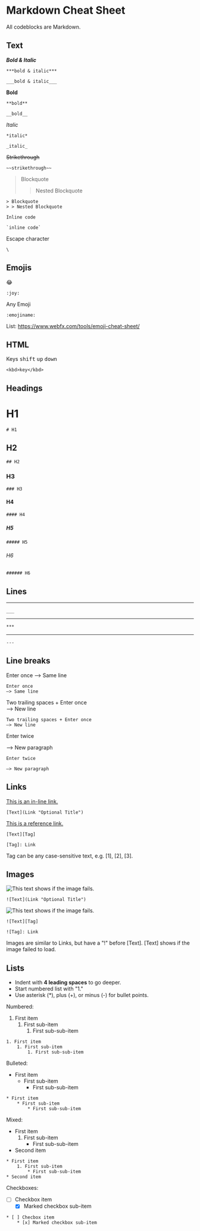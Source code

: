# Markdown Cheat Sheet

All codeblocks are Markdown.

<!------------------------------------------------------------>

## Text



***Bold & Italic***
```
***bold & italic***
```
```
___bold & italic___
```

**Bold**
```
**bold**
```
```
__bold__
```

_Italic_
```
*italic* 
```
```
_italic_  
```

~~Strikethrough~~
```
~~strikethrough~~
```

> Blockquote
> >  Nested Blockquote
```
> Blockquote
> > Nested Blockquote
```

`Inline code`
```
`inline code`
```

Escape character
```
\
```

<!------------------------------------------------------------>

## Emojis

😂
```
:joy:
```

Any Emoji
```
:emojiname:
```
List: https://www.webfx.com/tools/emoji-cheat-sheet/

<!------------------------------------------------------------>

## HTML

Keys <kbd>shift</kbd> <kbd>up</kbd> <kbd>down</kbd>
```
<kbd>key</kbd>
```

<!------------------------------------------------------------>

## Headings

# H1
```
# H1
```
## H2
```
## H2
``` 
### H3
```
### H3
```
#### H4
```
#### H4
```
##### H5
```
##### H5
```
###### H6
```
###### H6
```

<!------------------------------------------------------------>

## Lines

___
```
___
```
***
```
***
```
---
```
---
```

<!------------------------------------------------------------>

## Line breaks

Enter once
—> Same line
```
Enter once
—> Same line
```
Two trailing spaces + Enter once  
—> New line
```
Two trailing spaces + Enter once  
—> New line
```
Enter twice

—> New paragraph
```
Enter twice

—> New paragraph
```

<!------------------------------------------------------------>

## Links

[This is an in-line link.](https://github.com/qualuo/Markdown-Cheat-Sheet "Optional Title")
```
[Text](Link "Optional Title")  
```
[This is a reference link.][1] 
```
[Text][Tag]  

[Tag]: Link   
```
[1]: https://github.com/qualuo/Markdown-Cheat-Sheet
    
Tag can be any case-sensitive text, e.g. \[1], [2], [3].

<!------------------------------------------------------------>

## Images

![This text shows if the image fails.](https://avatars.githubusercontent.com/u/10774983?s=96&v=4 "This is an in-line image.")
```
![Text](Link "Optional Title")  
```

![This text shows if the image fails.][img1]
```
![Text][Tag]  

![Tag]: Link   
```
[img1]: https://avatars.githubusercontent.com/u/10774983?s=96&v=4 "This is a reference image."

Images are similar to Links, but have a "!" before [Text]. [Text] shows if the image failed to load.

<!------------------------------------------------------------>

## Lists

* Indent with **4 leading spaces** to go deeper.  
* Start numbered list with "1."  
* Use asterisk (*), plus (+), or minus (-) for bullet points.

Numbered:  
1. First item
    1. First sub-item  
        1. First sub-sub-item  
```
1. First item
    1. First sub-item  
        1. First sub-sub-item
```

Bulleted:  
* First item
    * First sub-item
        * First sub-sub-item
```
* First item
    * First sub-item  
        * First sub-sub-item
```

Mixed:
* First item
   1. First sub-item
       * First sub-sub-item
* Second item
```
* First item
    1. First sub-item  
        * First sub-sub-item
* Second item
```

Checkboxes:
* [ ] Checkbox item
    * [x] Marked checkbox sub-item
```
* [ ] Checbox item
    * [x] Marked checkbox sub-item
```

<!------------------------------------------------------------>


